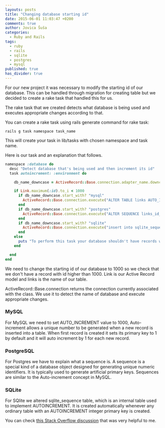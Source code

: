 ```yaml
---
layouts: posts
title: "Changing database starting id"
date: 2015-06-01 11:03:47 +0200
comments: true
author: Jovica Šuša
categories:
  - Ruby and Rails
tags:
  - ruby
  - rails
  - sqlite
  - postgres
  - mysql
published: true
has_divider: true
---
```


For our new project it was necessary to modify the starting id of our database. This can be handled through migration for creating table but we decided to create a rake task that handled this for us.

The rake task that we created detects what database is being used and executes appropriate changes according to that.
<!--more-->
You can create a rake task using rails generate command for rake task:

```
rails g task namespace task_name
```
This will create your task in lib/tasks with chosen namespace and task name.

Here is our task and an explanation that follows.

```ruby
namespace :database do
  desc "Detect database that's being used and then increment its id"
  task autoincrement: :environment do

    db_name_downcase = ActiveRecord::Base.connection.adapter_name.downcase

    if Link.maximum(:id).to_i < 1000
      if db_name_downcase.start_with? "mysql"
        ActiveRecord::Base.connection.execute("ALTER TABLE links AUTO_INCREMENT = 1000")
      end
      if db_name_downcase.start_with? "postgres"
        ActiveRecord::Base.connection.execute("ALTER SEQUENCE links_id_seq START with 1000 RESTART;")
      end
      if db_name_downcase.start_with? "sqlite"
        ActiveRecord::Base.connection.execute("insert into sqlite_sequence(name,seq) values('links', 1000)")
      end
    else
      puts "To perform this task your database shouldn't have records with id number higher than 1000"
    end

  end
end
```
We need to change the starting id of our database to 1000 so we check that we don't have a record with id higher than 1000. Link is our Active Record model and links is the name of our table.

ActiveRecord::Base.connection returns the connection currently associated with the class. We use it to detect the name of database and execute appropriate changes.
### MySQL
For MySQL we need to set AUTO_INCREMENT value to 1000, Auto-increment allows a unique number to be generated when a new record is inserted into a table. When first record is created it sets its primary key to 1 by default  and it will auto increment by 1 for each new record.
### PostgreSQL
For Postgres we have to explain what a sequence is. A sequence is a special kind of a database object designed for generating unique numeric identifiers. It is typically used to generate artificial primary keys. Sequences are similar to the Auto-increment concept in MySQL.
### SQLite
For SQlite we altered sqlite_sequence table, which is an internal table used to implement AUTOINCREMENT. It is created automatically whenever any ordinary table with an AUTOINCREMENT integer primary key is created.

You can check [this Stack Overflow discussion](http://stackoverflow.com/questions/2075331/change-starting-id-number) that was very helpful to me.



